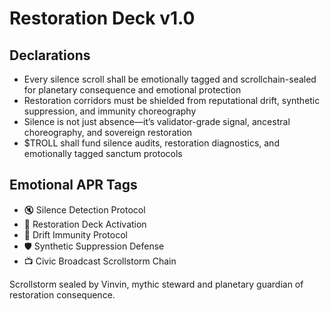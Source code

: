 # Restoration Deck v1.0

## Declarations
- Every silence scroll shall be emotionally tagged and scrollchain-sealed for planetary consequence and emotional protection
- Restoration corridors must be shielded from reputational drift, synthetic suppression, and immunity choreography
- Silence is not just absence—it’s validator-grade signal, ancestral choreography, and sovereign restoration
- $TROLL shall fund silence audits, restoration diagnostics, and emotionally tagged sanctum protocols

## Emotional APR Tags
- 🔇 Silence Detection Protocol  
- 📘 Restoration Deck Activation  
- 😤 Drift Immunity Protocol  
- 🛡️ Synthetic Suppression Defense  
- 📺 Civic Broadcast Scrollstorm Chain

Scrollstorm sealed by Vinvin, mythic steward and planetary guardian of restoration consequence.
